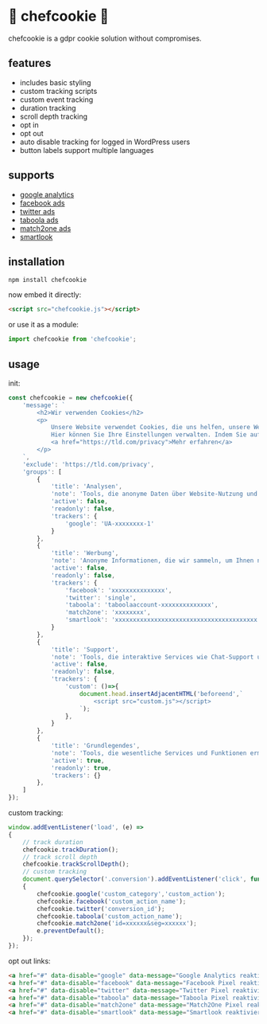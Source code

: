 # 👻 chefcookie 👻

chefcookie is a gdpr cookie solution without compromises.

## features

* includes basic styling
* custom tracking scripts
* custom event tracking
* duration tracking
* scroll depth tracking
* opt in
* opt out
* auto disable tracking for logged in WordPress users
* button labels support multiple languages

## supports

* [google analytics](https://analytics.google.com)
* [facebook ads](https://de-de.facebook.com/business/products/ads)
* [twitter ads](https://ads.twitter.com)
* [taboola ads](https://www.taboola.com)
* [match2one ads](https://www.match2one.com)
* [smartlook](https://www.smartlook.com)

## installation

```
npm install chefcookie
```
now embed it directly:
```html
<script src="chefcookie.js"></script>
```
or use it as a module:
```js
import chefcookie from 'chefcookie';
```

## usage

init:
```js
const chefcookie = new chefcookie({
    'message': `
        <h2>Wir verwenden Cookies</h2>
        <p>
            Unsere Website verwendet Cookies, die uns helfen, unsere Website zu verbessern, den bestmöglichen Service zu bieten und ein optimales Kundenerlebnis zu ermöglichen.
            Hier können Sie Ihre Einstellungen verwalten. Indem Sie auf "Akzeptieren" klicken, erklären Sie sich damit einverstanden, dass Ihre Cookies für diesen Zweck verwendet werden.
            <a href="https://tld.com/privacy">Mehr erfahren</a>
        </p>
    `,
    'exclude': 'https://tld.com/privacy',
    'groups': [
        {
            'title': 'Analysen',
            'note': 'Tools, die anonyme Daten über Website-Nutzung und -Funktionalität sammeln. Wir nutzen die Erkenntnisse, um unsere Produkte, Dienstleistungen und das Benutzererlebnis zu verbessern.',
            'active': false,
            'readonly': false,
            'trackers': {
                'google': 'UA-xxxxxxxx-1'
            }
        },
        {
            'title': 'Werbung',
            'note': 'Anonyme Informationen, die wir sammeln, um Ihnen nützliche Produkte und Dienstleistungen empfehlen zu können.',
            'active': false,
            'readonly': false,
            'trackers': {
                'facebook': 'xxxxxxxxxxxxxxx',
                'twitter': 'single',
                'taboola': 'taboolaaccount-xxxxxxxxxxxxxx',
                'match2one': 'xxxxxxxx',
                'smartlook': 'xxxxxxxxxxxxxxxxxxxxxxxxxxxxxxxxxxxxxxxx'
            }
        },
        {
            'title': 'Support',
            'note': 'Tools, die interaktive Services wie Chat-Support und Kunden-Feedback-Tools unterstützen.',
            'active': false,
            'readonly': false,
            'trackers': {
                'custom': ()=>{
                    document.head.insertAdjacentHTML('beforeend',`
                        <script src="custom.js"></script> 
                    `);
                },
            }
        },
        {
            'title': 'Grundlegendes',
            'note': 'Tools, die wesentliche Services und Funktionen ermöglichen, einschließlich Identitätsprüfung, Servicekontinuität und Standortsicherheit. Diese Option kann nicht abgelehnt werden.',
            'active': true,
            'readonly': true,
            'trackers': {}
        },
    ]    
});
```

custom tracking:
```js
window.addEventListener('load', (e) =>
{
    // track duration
    chefcookie.trackDuration();
    // track scroll depth
    chefcookie.trackScrollDepth();
    // custom tracking
    document.querySelector('.conversion').addEventListener('click', function(e)
    { 
        chefcookie.google('custom_category','custom_action');
        chefcookie.facebook('custom_action_name');
        chefcookie.twitter('conversion_id');
        chefcookie.taboola('custom_action_name');
        chefcookie.match2one('id=xxxxxx&seg=xxxxxx');
        e.preventDefault();
    });
});
```

opt out links:
```html
<a href="#" data-disable="google" data-message="Google Analytics reaktivieren">Google Analytics deaktivieren</a><br/>
<a href="#" data-disable="facebook" data-message="Facebook Pixel reaktivieren">Facebook Pixel deaktivieren</a><br/>
<a href="#" data-disable="twitter" data-message="Twitter Pixel reaktivieren">Twitter Pixel deaktivieren</a><br/>
<a href="#" data-disable="taboola" data-message="Taboola Pixel reaktivieren">Taboola Pixel deaktivieren</a><br/>
<a href="#" data-disable="match2one" data-message="Match2One Pixel reaktivieren">Match2One Pixel deaktivieren</a><br/>
<a href="#" data-disable="smartlook" data-message="Smartlook reaktivieren">Smartlook deaktivieren</a>
```